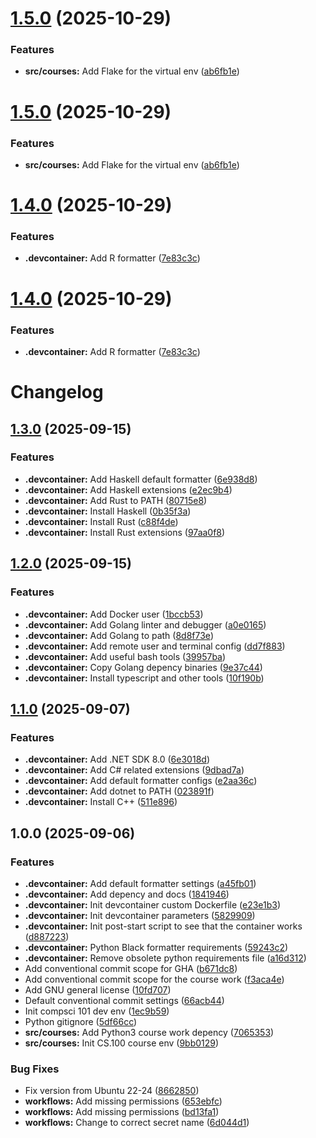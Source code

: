 # [1.5.0](https://github.com/JPaiv/tuni-compsci-env/compare/v1.4.0...v1.5.0) (2025-10-29)


### Features

* **src/courses:** Add Flake for the virtual env ([ab6fb1e](https://github.com/JPaiv/tuni-compsci-env/commit/ab6fb1ec6a8f4947f0d648bc17823d24ec5ea1b9))

# [1.5.0](https://github.com/JPaiv/tuni-compsci-env/compare/v1.4.0...v1.5.0) (2025-10-29)


### Features

* **src/courses:** Add Flake for the virtual env ([ab6fb1e](https://github.com/JPaiv/tuni-compsci-env/commit/ab6fb1ec6a8f4947f0d648bc17823d24ec5ea1b9))

# [1.4.0](https://github.com/JPaiv/tuni-compsci-env/compare/v1.3.0...v1.4.0) (2025-10-29)


### Features

* **.devcontainer:** Add R formatter ([7e83c3c](https://github.com/JPaiv/tuni-compsci-env/commit/7e83c3c001a427ed16c7d464b32359e292a8f621))

# [1.4.0](https://github.com/JPaiv/tuni-compsci-env/compare/v1.3.0...v1.4.0) (2025-10-29)


### Features

* **.devcontainer:** Add R formatter ([7e83c3c](https://github.com/JPaiv/tuni-compsci-env/commit/7e83c3c001a427ed16c7d464b32359e292a8f621))

# Changelog

## [1.3.0](https://github.com/JPaiv/tuni-compsci-env/compare/v1.2.0...v1.3.0) (2025-09-15)


### Features

* **.devcontainer:** Add Haskell default formatter ([6e938d8](https://github.com/JPaiv/tuni-compsci-env/commit/6e938d8720475005b099e015eccf54f803ee59f9))
* **.devcontainer:** Add Haskell extensions ([e2ec9b4](https://github.com/JPaiv/tuni-compsci-env/commit/e2ec9b4eaa6761b31fa0bbb702a55e276a49fd71))
* **.devcontainer:** Add Rust to PATH ([80715e8](https://github.com/JPaiv/tuni-compsci-env/commit/80715e82b505df546dfacd35ea19657057f3a983))
* **.devcontainer:** Install Haskell ([0b35f3a](https://github.com/JPaiv/tuni-compsci-env/commit/0b35f3aa08c3e95c7bd4498b4864ec832e3c448e))
* **.devcontainer:** Install Rust ([c88f4de](https://github.com/JPaiv/tuni-compsci-env/commit/c88f4de55b98c310f8588e9c46dc3009e1a91ed0))
* **.devcontainer:** Install Rust extensions ([97aa0f8](https://github.com/JPaiv/tuni-compsci-env/commit/97aa0f8ce3d47ce26ed3d137101146fa388bc44f))

## [1.2.0](https://github.com/JPaiv/tuni-compsci-env/compare/v1.1.0...v1.2.0) (2025-09-15)


### Features

* **.devcontainer:** Add Docker user ([1bccb53](https://github.com/JPaiv/tuni-compsci-env/commit/1bccb530bb520df782701cb8c56905717c560919))
* **.devcontainer:** Add Golang linter and debugger ([a0e0165](https://github.com/JPaiv/tuni-compsci-env/commit/a0e0165cb6116edfbeedd75f5128773944ad8efb))
* **.devcontainer:** Add Golang to path ([8d8f73e](https://github.com/JPaiv/tuni-compsci-env/commit/8d8f73e9a57a0a83e4da864ddcc1394bfca247e1))
* **.devcontainer:** Add remote user and terminal config ([dd7f883](https://github.com/JPaiv/tuni-compsci-env/commit/dd7f8834156fa413cb5b808f42883f35c91084e9))
* **.devcontainer:** Add useful bash tools ([39957ba](https://github.com/JPaiv/tuni-compsci-env/commit/39957bab48a2d2661cdc1fa88effc3c8525c1236))
* **.devcontainer:** Copy Golang depency binaries ([9e37c44](https://github.com/JPaiv/tuni-compsci-env/commit/9e37c440b9e703a868ff2c50b31df1cececf6b5b))
* **.devcontainer:** Install typescript and other tools ([10f190b](https://github.com/JPaiv/tuni-compsci-env/commit/10f190b953254f8c993b447af25f8c7ba06f6908))

## [1.1.0](https://github.com/JPaiv/tuni-compsci-env/compare/v1.0.0...v1.1.0) (2025-09-07)


### Features

* **.devcontainer:** Add .NET SDK 8.0 ([6e3018d](https://github.com/JPaiv/tuni-compsci-env/commit/6e3018d93a40b0ccdd5962f07bcbeedc330f5629))
* **.devcontainer:** Add C# related extensions ([9dbad7a](https://github.com/JPaiv/tuni-compsci-env/commit/9dbad7a2ca9d5f88d4bbe150b522961e7c466f8a))
* **.devcontainer:** Add default formatter configs ([e2aa36c](https://github.com/JPaiv/tuni-compsci-env/commit/e2aa36cdbbb62db062d5e366e79775fd0378b4ce))
* **.devcontainer:** Add dotnet to PATH ([023891f](https://github.com/JPaiv/tuni-compsci-env/commit/023891f0463b968350e241ed8e682c178ccfac46))
* **.devcontainer:** Install C++ ([511e896](https://github.com/JPaiv/tuni-compsci-env/commit/511e89667a2ee8714c8b3ef58297ad9995612182))

## 1.0.0 (2025-09-06)


### Features

* **.devcontainer:** Add default formatter settings ([a45fb01](https://github.com/JPaiv/tuni-compsci-env/commit/a45fb01c433154632f5dbbaa57366841cec86eff))
* **.devcontainer:** Add depency and docs ([1841946](https://github.com/JPaiv/tuni-compsci-env/commit/18419465308b514ac1f9c0c4bc57ee3561e13ff1))
* **.devcontainer:** Init devcontainer custom Dockerfile ([e23e1b3](https://github.com/JPaiv/tuni-compsci-env/commit/e23e1b37e0ee5cd967c249bff6562fbe2f62c3dd))
* **.devcontainer:** Init devcontainer parameters ([5829909](https://github.com/JPaiv/tuni-compsci-env/commit/5829909bedb1a9bba75bf17557fc20a779a8c10a))
* **.devcontainer:** Init post-start script to see that the container works ([d887223](https://github.com/JPaiv/tuni-compsci-env/commit/d887223452cc13df85c663f72fe38440f0f4c2f3))
* **.devcontainer:** Python Black formatter requirements ([59243c2](https://github.com/JPaiv/tuni-compsci-env/commit/59243c21ac37aca4df14310e119438bcc24e5b85))
* **.devcontainer:** Remove obsolete python requirements file ([a16d312](https://github.com/JPaiv/tuni-compsci-env/commit/a16d3121c268eb710e7447b7b33dcc26ba796184))
* Add conventional commit scope for GHA ([b671dc8](https://github.com/JPaiv/tuni-compsci-env/commit/b671dc84936febcca7aaa90da4a137e85c4cc346))
* Add conventional commit scope for the course work ([f3aca4e](https://github.com/JPaiv/tuni-compsci-env/commit/f3aca4e1e0a880f60248e59d24223b608997b783))
* Add GNU general license ([10fd707](https://github.com/JPaiv/tuni-compsci-env/commit/10fd70701e68b57f175f819b8a24c176743096dc))
* Default conventional commit settings ([66acb44](https://github.com/JPaiv/tuni-compsci-env/commit/66acb44604c957385f3c51b9604f00984b821107))
* Init compsci 101 dev env ([1ec9b59](https://github.com/JPaiv/tuni-compsci-env/commit/1ec9b598704aa192fe470a60a7033b77efa17fea))
* Python gitignore ([5df66cc](https://github.com/JPaiv/tuni-compsci-env/commit/5df66cc538e6fb776d84700dc9fdcf7829cefba1))
* **src/courses:** Add Python3 course work depency ([7065353](https://github.com/JPaiv/tuni-compsci-env/commit/7065353f7c98fd7298252871b998173476ad2f30))
* **src/courses:** Init CS.100 course env ([9bb0129](https://github.com/JPaiv/tuni-compsci-env/commit/9bb012960a7d5e64c75aeae51efa02c7a92891bf))


### Bug Fixes

* Fix version from Ubuntu 22-24 ([8662850](https://github.com/JPaiv/tuni-compsci-env/commit/86628502759a8321e9a78ed9510ac938aa1ab09c))
* **workflows:** Add missing permissions ([653ebfc](https://github.com/JPaiv/tuni-compsci-env/commit/653ebfc26e2458693cbf8fd83327dde4576b00fe))
* **workflows:** Add missing permissions ([bd13fa1](https://github.com/JPaiv/tuni-compsci-env/commit/bd13fa1e480af1ff22508b0a3904acc60dc2c227))
* **workflows:** Change to correct secret name ([6d044d1](https://github.com/JPaiv/tuni-compsci-env/commit/6d044d13f369e22d7e0e75aa43c966f583688b1e))
